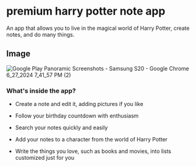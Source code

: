 # premium harry potter note app
An app that allows you to live in the magical world of Harry Potter, create notes, and do many things.

## Image
![Google Play Panoramic Screenshots - Samsung S20 - Google Chrome 6_27_2024 7_41_57 PM (2)](https://github.com/AbanoubMagdyy/ss/assets/126911096/743bb59f-e9ea-453d-b115-ce5743bd8b01)

### What's inside the app?
- Create a note and edit it, adding pictures if you like

- Follow your birthday countdown with enthusiasm

- Search your notes quickly and easily

- Add your notes to a character from the world of Harry Potter 

- Write the things you love, such as books and movies, into lists customized just for you
